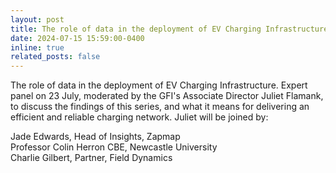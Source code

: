 ```yaml
---
layout: post
title: The role of data in the deployment of EV Charging Infrastructure
date: 2024-07-15 15:59:00-0400
inline: true
related_posts: false
---
```


The role of data in the deployment of EV Charging Infrastructure. Expert panel on 23 July, moderated by the GFI's Associate Director Juliet Flamank, to discuss the findings of this series, and what it means for delivering an efficient and reliable charging network. Juliet will be joined by: 

Jade Edwards, Head of Insights, Zapmap <br/>
Professor Colin Herron CBE, Newcastle University <br/>
Charlie Gilbert, Partner, Field Dynamics <br/>

